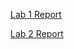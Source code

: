 [Lab 1 Report]()

[Lab 2 Report](https://github.com/ryanryucode/cse15l-lab-reports/blob/main/lab2.md)
